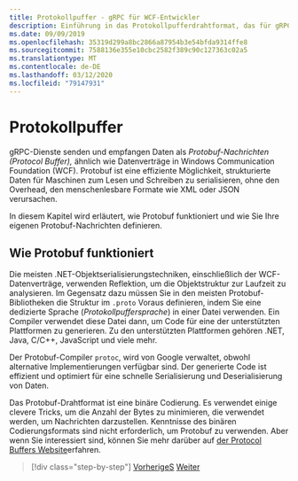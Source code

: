 ```yaml
---
title: Protokollpuffer - gRPC für WCF-Entwickler
description: Einführung in das Protokollpufferdrahtformat, das für gRPC-Netzwerke verwendet wird.
ms.date: 09/09/2019
ms.openlocfilehash: 35319d299a8bc2866a87954b3e54bfda9314ffe8
ms.sourcegitcommit: 7588136e355e10cbc2582f389c90c127363c02a5
ms.translationtype: MT
ms.contentlocale: de-DE
ms.lasthandoff: 03/12/2020
ms.locfileid: "79147931"
---
```

# <a name="protocol-buffers"></a>Protokollpuffer

gRPC-Dienste senden und empfangen Daten als *Protobuf-Nachrichten (Protocol Buffer),* ähnlich wie Datenverträge in Windows Communication Foundation (WCF). Protobuf ist eine effiziente Möglichkeit, strukturierte Daten für Maschinen zum Lesen und Schreiben zu serialisieren, ohne den Overhead, den menschenlesbare Formate wie XML oder JSON verursachen.

In diesem Kapitel wird erläutert, wie Protobuf funktioniert und wie Sie Ihre eigenen Protobuf-Nachrichten definieren.

## <a name="how-protobuf-works"></a>Wie Protobuf funktioniert

Die meisten .NET-Objektserialisierungstechniken, einschließlich der WCF-Datenverträge, verwenden Reflektion, um die Objektstruktur zur Laufzeit zu analysieren. Im Gegensatz dazu müssen Sie in den meisten Protobuf-Bibliotheken die Struktur im `.proto` Voraus definieren, indem Sie eine dedizierte Sprache (*Protokollpuffersprache*) in einer Datei verwenden. Ein Compiler verwendet diese Datei dann, um Code für eine der unterstützten Plattformen zu generieren. Zu den unterstützten Plattformen gehören .NET, Java, C/C++, JavaScript und viele mehr.

Der Protobuf-Compiler `protoc`, wird von Google verwaltet, obwohl alternative Implementierungen verfügbar sind. Der generierte Code ist effizient und optimiert für eine schnelle Serialisierung und Deserialisierung von Daten.

Das Protobuf-Drahtformat ist eine binäre Codierung. Es verwendet einige clevere Tricks, um die Anzahl der Bytes zu minimieren, die verwendet werden, um Nachrichten darzustellen. Kenntnisse des binären Codierungsformats sind nicht erforderlich, um Protobuf zu verwenden. Aber wenn Sie interessiert sind, können Sie mehr darüber auf [der Protocol Buffers Website](https://developers.google.com/protocol-buffers/docs/encoding)erfahren.

>[!div class="step-by-step"]
>[VorherigeS](why-grpc.md)
>[Weiter](protobuf-messages.md)
